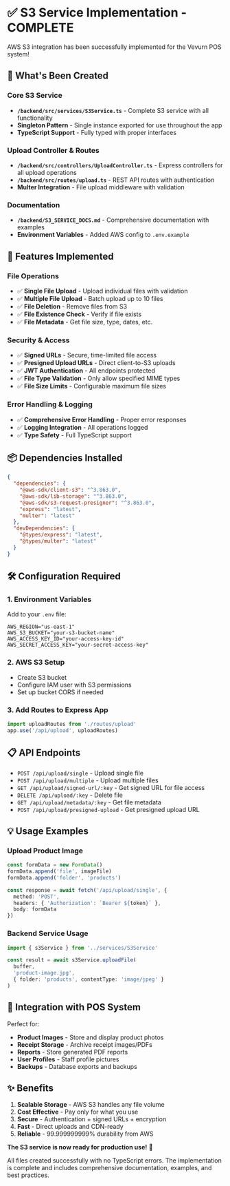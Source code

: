 # ✅ S3 Service Implementation - COMPLETE

AWS S3 integration has been successfully implemented for the Vevurn POS system!

## 🎉 What's Been Created

### Core S3 Service
- **`/backend/src/services/S3Service.ts`** - Complete S3 service with all functionality
- **Singleton Pattern** - Single instance exported for use throughout the app
- **TypeScript Support** - Fully typed with proper interfaces

### Upload Controller & Routes
- **`/backend/src/controllers/UploadController.ts`** - Express controllers for all upload operations
- **`/backend/src/routes/upload.ts`** - REST API routes with authentication
- **Multer Integration** - File upload middleware with validation

### Documentation
- **`/backend/S3_SERVICE_DOCS.md`** - Comprehensive documentation with examples
- **Environment Variables** - Added AWS config to `.env.example`

## 🚀 Features Implemented

### File Operations
- ✅ **Single File Upload** - Upload individual files with validation
- ✅ **Multiple File Upload** - Batch upload up to 10 files
- ✅ **File Deletion** - Remove files from S3
- ✅ **File Existence Check** - Verify if file exists
- ✅ **File Metadata** - Get file size, type, dates, etc.

### Security & Access
- ✅ **Signed URLs** - Secure, time-limited file access
- ✅ **Presigned Upload URLs** - Direct client-to-S3 uploads
- ✅ **JWT Authentication** - All endpoints protected
- ✅ **File Type Validation** - Only allow specified MIME types
- ✅ **File Size Limits** - Configurable maximum file sizes

### Error Handling & Logging
- ✅ **Comprehensive Error Handling** - Proper error responses
- ✅ **Logging Integration** - All operations logged
- ✅ **Type Safety** - Full TypeScript support

## 📦 Dependencies Installed

```json
{
  "dependencies": {
    "@aws-sdk/client-s3": "^3.863.0",
    "@aws-sdk/lib-storage": "^3.863.0", 
    "@aws-sdk/s3-request-presigner": "^3.863.0",
    "express": "latest",
    "multer": "latest"
  },
  "devDependencies": {
    "@types/express": "latest",
    "@types/multer": "latest"
  }
}
```

## 🛠 Configuration Required

### 1. Environment Variables
Add to your `.env` file:
```env
AWS_REGION="us-east-1"
AWS_S3_BUCKET="your-s3-bucket-name"
AWS_ACCESS_KEY_ID="your-access-key-id"
AWS_SECRET_ACCESS_KEY="your-secret-access-key"
```

### 2. AWS S3 Setup
- Create S3 bucket
- Configure IAM user with S3 permissions
- Set up bucket CORS if needed

### 3. Add Routes to Express App
```typescript
import uploadRoutes from './routes/upload'
app.use('/api/upload', uploadRoutes)
```

## 📋 API Endpoints

- `POST /api/upload/single` - Upload single file
- `POST /api/upload/multiple` - Upload multiple files
- `GET /api/upload/signed-url/:key` - Get signed URL for file access
- `DELETE /api/upload/:key` - Delete file
- `GET /api/upload/metadata/:key` - Get file metadata
- `POST /api/upload/presigned-upload` - Get presigned upload URL

## 💡 Usage Examples

### Upload Product Image
```typescript
const formData = new FormData()
formData.append('file', imageFile)
formData.append('folder', 'products')

const response = await fetch('/api/upload/single', {
  method: 'POST',
  headers: { 'Authorization': `Bearer ${token}` },
  body: formData
})
```

### Backend Service Usage
```typescript
import { s3Service } from '../services/S3Service'

const result = await s3Service.uploadFile(
  buffer,
  'product-image.jpg',
  { folder: 'products', contentType: 'image/jpeg' }
)
```

## 🎯 Integration with POS System

Perfect for:
- **Product Images** - Store and display product photos
- **Receipt Storage** - Archive receipt images/PDFs
- **Reports** - Store generated PDF reports
- **User Profiles** - Staff profile pictures
- **Backups** - Database exports and backups

## ✨ Benefits

1. **Scalable Storage** - AWS S3 handles any file volume
2. **Cost Effective** - Pay only for what you use
3. **Secure** - Authentication + signed URLs + encryption
4. **Fast** - Direct uploads and CDN-ready
5. **Reliable** - 99.999999999% durability from AWS

**The S3 service is now ready for production use!** 🎉

All files created successfully with no TypeScript errors. The implementation is complete and includes comprehensive documentation, examples, and best practices.
